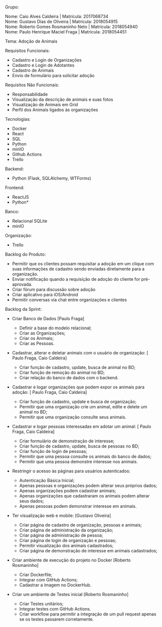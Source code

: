 Grupo:

Nome: Caio Alves Caldeira            | Matrícula: 2017068734  
Nome: Gustavo Dias de Oliveira       | Matrícula: 2018054915  
Nome: Roberto Gomes Rosmaninho Neto  | Matrícula: 2018054940  
Nome: Paulo Henrique Maciel Fraga    | Matrícula: 2018054451  

Tema: Adoção de Animais

Requisitos Funcionais:
* Cadastro e Login de Organizações
* Cadastro e Login de Adotantes
* Cadastro de Animais
* Envio de formulário para solicitar adoção

Requisitos Não Funcionais:
* Responsabilidade
* Visualização da descrição de animais e suas fotos
* Visualização de Animais em Grid
* Perfil dos Animais ligados às organizações

Tecnologias:
* Docker
* React
* SQL
* Python
* minIO
* Github Actions
* Trello

Backend:
* Python (Flask, SQLAlchemy, WTForms)

Frontend:
* ReactJS
* Python*

Banco:
* Relacional SQLite
* minIO

Organização:
* Trello

Backlog do Produto:
* Permitir que os clientes possam requisitar a adoção em um clique com suas informações de cadastro sendo enviadas diretamente para a organização.
* Enviar notificação quando a requisição de adoção do cliente for pré-aprovada.
* Criar fórum para discussão sobre adoção
* Criar aplicativo para iOS/Android
* Permitir conversas via chat entre organizações e clientes


Backlog da Sprint:  
* Criar Banco de Dados  [Paulo Fraga]
  - Definir a base do modelo relacional;
  - Criar as Organizações;
  - Criar os Animais;
  - Criar as Pessoas.

* Cadastrar, alterar e deletar animais com o usuário de organização: [ Paulo Fraga, Caio Caldeira]
  - Criar função de  cadastro, update, busca de animal no BD;
  - Criar função de remoção do animal no BD;
  - Criar relação do banco de dados com o backend.

* Cadastrar e logar organizações que podem expor os animais para adoção:  [ Paulo Fraga, Caio Caldeira]
  - Criar função de cadastro, update e busca de organização;
  - Permitir que uma organização crie um animal, edite e delete um animal no BD;
  - Permitir que uma organização consulte seus animais.

* Cadastrar e logar pessoas interessadas em adotar um animal:  [ Paulo Fraga, Caio Caldeira] 
  - Criar formulário de demonstração de interesse;
  - Criar função de cadastro, update, busca de pessoas no BD;
  - Criar função de login de pessoas;
  - Permitir que uma pessoa consulte os animais do banco de dados;
  - Permitir que uma pessoa demonstre interesse nos animais.

* Restringir o acesso às páginas para usuários autenticados:
  - Autenticação Básica Inicial;
  - Apenas pessoas e organizações podem alterar seus próprios dados;
  - Apenas organizações podem cadastrar animais;
  - Apenas organizações que cadastraram os animais podem alterar seus dados;
  - Apenas pessoas podem demonstrar interesse em animais.

* Ter visualização web e mobile: [Gustavo Oliveira]
  - Criar página de cadastro de organização, pessoas e animais;
  - Criar página de administração da organização;
  - Criar página de administração de pessoa;
  - Criar página de login de organização e pessoas;
  - Permitir visualização dos animais cadastrados;
  - Criar página de demonstração de interesse em animais cadastrados;

* Criar ambiente de execução do projeto no Docker [Roberto Rosmaninho]
  - Criar Dockerfile;
  - Integrar com GitHub Actions;
  - Cadastrar a imagem no DockerHub.

* Criar um ambiente de Testes inicial [Roberto Rosmaninho]
  - Criar Testes unitários;
  - Integrar testes com GitHub Actions.
  - Criar workflow para permitir a integração de um pull request apenas se os testes passarem corretamente.


